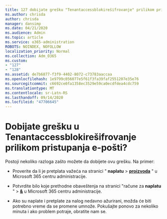 ```yaml
---
title: 127 dobijate grešku "Tenantaccessblokirešifrovanje" prilikom pristupanja e-pošti?
ms.author: chrisda
author: chrisda
manager: dansimp
ms.date: 04/21/2020
ms.audience: Admin
ms.topic: article
ms.service: o365-administration
ROBOTS: NOINDEX, NOFOLLOW
localization_priority: Normal
ms.collection: Adm_O365
ms.custom:
- "127"
- "128"
ms.assetid: de7b6877-f3f9-4402-8072-c73783aaccaa
ms.openlocfilehash: 1e9799c056077e5f61f3fa39faf2551207e35e76
ms.sourcegitcommit: c6692ce0fa1358ec3529e59ca0ecdfdea4cdc759
ms.translationtype: MT
ms.contentlocale: sr-Latn-RS
ms.lasthandoff: 09/14/2020
ms.locfileid: "47706645"
---
```

# <a name="getting-a-tenantaccessblockedexception-error-when-accessing-email"></a>Dobijate grešku u Tenantaccessblokirešifrovanje prilikom pristupanja e-pošti?

Postoji nekoliko razloga zašto možete da dobijete ovu grešku. Na primer:

- Proverite da li je pretplata važeća na stranici " **naplatu** \> **[proizvoda](https://portal.office.com/adminportal/home#/subscriptions)** " u Microsoft 365 centru administracije.

- Potvrdite bilo koje prethodne obaveštenja na stranici "račune za **naplatu** " \> **[&](https://portal.office.com/adminportal/home#/billoverview)** u Microsoft 365 centru administracije.

- Ako su naplate i pretplate za nalog nedavno ažurirani, možda će biti potrebno vreme da se promene umnože. Pokušajte ponovo za nekoliko minuta i ako problem potraje, obratite nam se.
